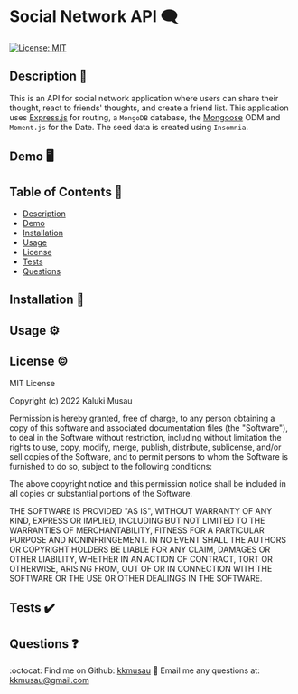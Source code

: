 # Social Network API :left_speech_bubble:
[![License: MIT](https://img.shields.io/badge/License-MIT-yellow.svg)](https://opensource.org/licenses/MIT)

## Description :pencil:
This is an API for social network application where users can share their thought, react to friends' thoughts, 
and create a friend list. This application uses [Express.js](https://www.npmjs.com/package/express) for routing, a `MongoDB` database, the [Mongoose](https://www.npmjs.com/package/mongoose) ODM and `Moment.js` for the Date. The seed data is created using `Insomnia`.

## Demo :desktop_computer:



## Table of Contents :open_book:
- [Description](#description-pencil)
- [Demo](#demo-desktop_computer)
- [Installation](#installation-electricplug)
- [Usage](#usage-gear)
- [License](#license-copyright)
- [Tests](#tests-heavy_check_mark)
- [Questions](#questions-question)

## Installation :electric_plug:


## Usage :gear:

## License :copyright:
MIT License

Copyright (c) 2022 Kaluki Musau

Permission is hereby granted, free of charge, to any person obtaining a copy
of this software and associated documentation files (the "Software"), to deal
in the Software without restriction, including without limitation the rights
to use, copy, modify, merge, publish, distribute, sublicense, and/or sell
copies of the Software, and to permit persons to whom the Software is
furnished to do so, subject to the following conditions:

The above copyright notice and this permission notice shall be included in all
copies or substantial portions of the Software.

THE SOFTWARE IS PROVIDED "AS IS", WITHOUT WARRANTY OF ANY KIND, EXPRESS OR
IMPLIED, INCLUDING BUT NOT LIMITED TO THE WARRANTIES OF MERCHANTABILITY,
FITNESS FOR A PARTICULAR PURPOSE AND NONINFRINGEMENT. IN NO EVENT SHALL THE
AUTHORS OR COPYRIGHT HOLDERS BE LIABLE FOR ANY CLAIM, DAMAGES OR OTHER
LIABILITY, WHETHER IN AN ACTION OF CONTRACT, TORT OR OTHERWISE, ARISING FROM,
OUT OF OR IN CONNECTION WITH THE SOFTWARE OR THE USE OR OTHER DEALINGS IN THE
SOFTWARE.

## Tests :heavy_check_mark:

## Questions :question:
:octocat: Find me on Github: [kkmusau](https://github.com/kkmusau)
:e-mail: Email me any questions at: kkmusau@gmail.com


